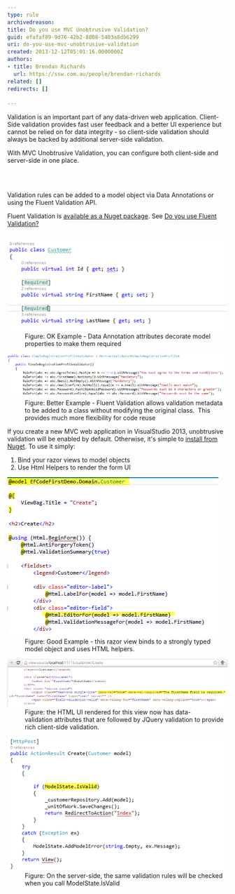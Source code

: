 ```yaml
---
type: rule
archivedreason: 
title: Do you use MVC Unobtrusive Validation?
guid: efafaf89-9d76-42b2-8808-5403a8db6299
uri: do-you-use-mvc-unobtrusive-validation
created: 2013-12-12T05:01:16.0000000Z
authors:
- title: Brendan Richards
  url: https://ssw.com.au/people/brendan-richards
related: []
redirects: []

---
```



<p class="ssw15-rteElement-P">Validation is an important part of any data-driven web application. Client-Side validation provides fast user feedback and a better UI experience but cannot be relied on for data integrity - so client-side validation should always be backed by additional server-side validation.</p><p class="ssw15-rteElement-P">With MVC Unobtrusive Validation, you can configure both client-side and server-side in one place. </p>
<br><excerpt class='endintro'></excerpt><br>
<p class="ssw15-rteElement-P">Validation rules can be added to a model object via Data Annotations or using the Fluent Validation API.</p><p>Fluent Validation is <a href="http://www.nuget.org/packages/FluentValidation/">available as a Nuget package</a>. See <a href="/_layouts/15/FIXUPREDIRECT.ASPX?WebId=3dfc0e07-e23a-4cbb-aac2-e778b71166a2&TermSetId=07da3ddf-0924-4cd2-a6d4-a4809ae20160&TermId=fd57ceac-c551-44dc-b7c3-e6c348919f0d">Do you use Fluent Validation? </a><br><br></p><dl class="image"><dt><img src="DataAttributes.png" alt="DataAttributes.png" /></dt><dd>Figure: OK Example - Data Annotation attributes decorate model properties to make them required</dd></dl><dl class="image"><dt><img src="FluentValidation.png" alt="FluentValidation.png" style="width:650px;" /></dt><dd>Figure: Better Example - Fluent Validation allows validation metadata to be added to a class without modifying the original class.  This provides much more flexibility for code reuse</dd></dl><p>If you create a new MVC web application in VisualStudio 2013, unobtrusive validation will be enabled by default. Otherwise, it's simple to <a href="http://www.nuget.org/packages/Microsoft.jQuery.Unobtrusive.Validation/">install from Nuget</a>. To use it simply:</p><ol><li>​Bind your razor views to model objects <br></li><li>Use Html Helpers to render the form UI</li></ol>
<dl class="goodImage"> <dt><img src="view.png" alt="view.png" /></dt><dd>Figure: Good Example - this razor view binds to a strongly typed model object and uses HTML helpers.</dd></dl><dl class="image"><dt><img src="Html.png" alt="Html.png" style="width:650px;" /></dt><dd>Figure: the HTML UI rendered for this view now has data-validation attributes that are followed by JQuery validation to provide rich client-side validation.</dd></dl><dl class="image"><dt><img src="SaveAction.png" alt="SaveAction.png" /></dt><dd>Figure: On the server-side, the same validation rules will be checked when you call ModelState.IsValid</dd></dl>



